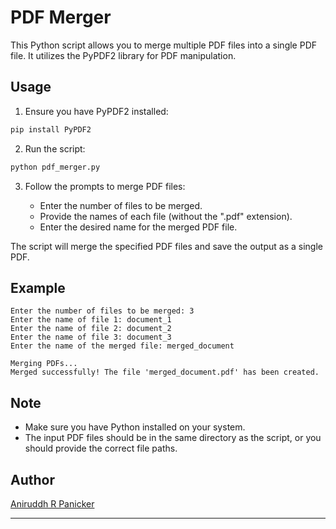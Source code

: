 # PDF Merger

This Python script allows you to merge multiple PDF files into a single PDF file. It utilizes the PyPDF2 library for PDF manipulation.

## Usage

1. Ensure you have PyPDF2 installed:

```bash
pip install PyPDF2
```

2. Run the script:

```bash
python pdf_merger.py
```

3. Follow the prompts to merge PDF files:

   - Enter the number of files to be merged.
   - Provide the names of each file (without the ".pdf" extension).
   - Enter the desired name for the merged PDF file.

The script will merge the specified PDF files and save the output as a single PDF.

## Example

```plaintext
Enter the number of files to be merged: 3
Enter the name of file 1: document_1
Enter the name of file 2: document_2
Enter the name of file 3: document_3
Enter the name of the merged file: merged_document

Merging PDFs...
Merged successfully! The file 'merged_document.pdf' has been created.
```

## Note

- Make sure you have Python installed on your system.
- The input PDF files should be in the same directory as the script, or you should provide the correct file paths.

## Author

[Aniruddh R Panicker](https://github.com/RPAniruddh)

---
